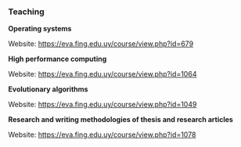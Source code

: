 ### Teaching


**Operating systems**

Website: https://eva.fing.edu.uy/course/view.php?id=679

**High performance computing**

Website: https://eva.fing.edu.uy/course/view.php?id=1064

**Evolutionary algorithms**

Website: https://eva.fing.edu.uy/course/view.php?id=1049

**Research and writing methodologies of thesis and research articles**

Website: https://eva.fing.edu.uy/course/view.php?id=1078
